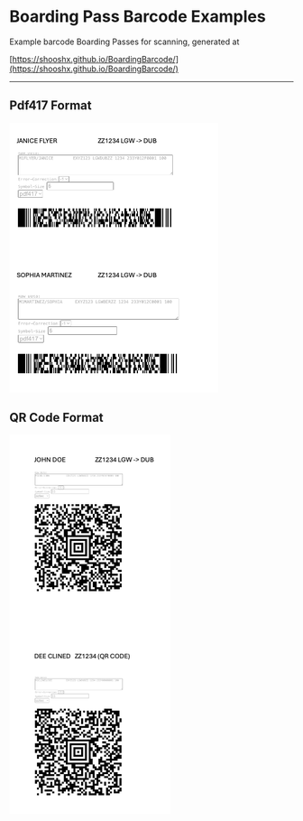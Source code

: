 # Boarding Pass Barcode Examples

Example barcode Boarding Passes for scanning, generated at 

[https://shooshx.github.io/BoardingBarcode/](https://shooshx.github.io/BoardingBarcode/)

---

## Pdf417 Format
![Pdf417 Format](BoardingPassPdf417.png)

## QR Code Format
![QRCode Format](BoardingPassQRCode.png) 
